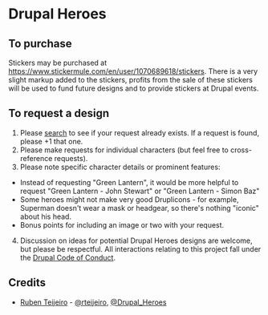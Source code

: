 # Drupal Heroes

## To purchase

Stickers may be purchased at https://www.stickermule.com/en/user/1070689618/stickers. There is a very slight markup added to the stickers, profits from the sale of these stickers will be used to fund future designs and to provide stickers at Drupal events.

## To request a design

1. Please [search](https://github.com/akalata/drupalheroes/search?type=issues) to see if your request already exists. If a request is found, please +1 that one.
2. Please make requests for individual characters (but feel free to cross-reference requests).
3. Please note specific character details or prominent features:
  * Instead of requesting "Green Lantern", it would be more helpful to request "Green Lantern - John Stewart" or "Green Lantern - Simon Baz"
  * Some heroes might not make very good Druplicons - for example, Superman doesn't wear a mask or headgear, so there's nothing "iconic" about his head.
  * Bonus points for including an image or two with your request.
4. Discussion on ideas for potential Drupal Heroes designs are welcome, but please be respectful. All interactions relating to this project fall under the [Drupal Code of Conduct](https://www.drupal.org/dcoc).

## Credits

* [Ruben Teijeiro](https://www.drupal.org/u/rteijeiro) - [@rteijeiro](https://twitter.com/rteijeiro), [@Drupal_Heroes](https://twitter.com/drupal_heroes)
